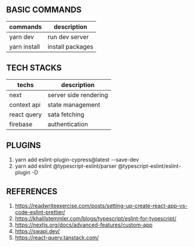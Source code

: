 ## BASIC COMMANDS
|     commands    |  description     |
|-----------------|------------------|
| yarn dev        | run dev server   |
| yarn install    | install packages |

## TECH STACKS
|  techs               |   description          |
| ---------------------|------------------------|
| next                 |  server side rendering |
| context api          |  state management      |
| react query          |  sata fetching         |
| firebase             |  authentication        |

## PLUGINS
1. yarn add eslint-plugin-cypress@latest --save-dev
2. yarn add eslint @typescript-eslint/parser @typescript-eslint/eslint-plugin -D

## REFERENCES
1. https://readwriteexercise.com/posts/setting-up-create-react-app-vs-code-eslint-prettier/
2. https://khalilstemmler.com/blogs/typescript/eslint-for-typescript/
3. https://nextjs.org/docs/advanced-features/custom-app
4. https://swapi.dev/
5. https://react-query.tanstack.com/


